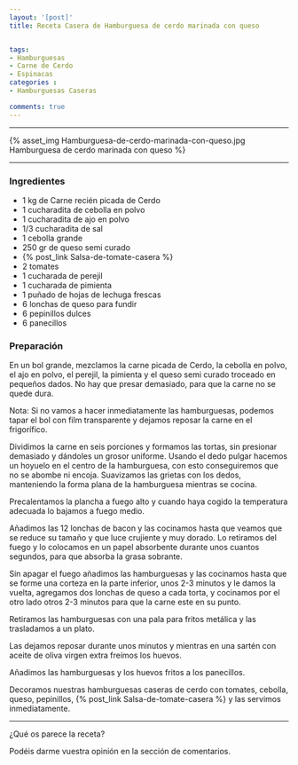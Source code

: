 ```yaml
---
layout: '[post]'
title: Receta Casera de Hamburguesa de cerdo marinada con queso


tags:
- Hamburguesas
- Carne de Cerdo
- Espinacas
categories :
- Hamburguesas Caseras

comments: true
---
```

---
{% asset_img Hamburguesa-de-cerdo-marinada-con-queso.jpg Hamburguesa de cerdo marinada con queso %}


---


### Ingredientes

- 1 kg de Carne recién picada de Cerdo
- 1 cucharadita de cebolla en polvo
- 1 cucharadita de ajo en polvo
- 1/3 cucharadita de sal
- 1 cebolla grande
- 250 gr de queso semi curado
- {% post_link Salsa-de-tomate-casera %}
- 2 tomates
- 1 cucharada de perejil
- 1 cucharada de pimienta
- 1 puñado de hojas de lechuga frescas
- 6 lonchas de queso para fundir
- 6 pepinillos dulces
- 6 panecillos

### Preparación

En un bol grande, mezclamos la carne picada de Cerdo, la cebolla en polvo, el ajo en polvo, el perejil, la pimienta y el queso semi curado troceado en pequeños dados. No
hay que presar demasiado, para que la carne no se quede dura.

Nota: Si no vamos a hacer inmediatamente las hamburguesas, podemos tapar el bol con film transparente y dejamos reposar la carne en el frigorífico.

Dividimos la carne en seis porciones y formamos las tortas, sin presionar demasiado y dándoles un grosor uniforme. Usando el dedo pulgar hacemos un hoyuelo en el centro de la hamburguesa, con esto conseguiremos que no se abombe ni encoja.
Suavizamos las grietas con los dedos, manteniendo la forma plana de la hamburguesa mientras se cocina.

Precalentamos la plancha a fuego alto y cuando haya cogido la temperatura adecuada lo bajamos a fuego medio.

Añadimos las 12 lonchas de bacon y las cocinamos hasta que veamos que se reduce su tamaño y que luce crujiente y muy dorado. Lo retiramos del fuego y lo colocamos en un papel absorbente durante unos cuantos segundos, para que absorba la grasa sobrante.

Sin apagar el fuego añadimos las hamburguesas y las cocinamos hasta que se forme una corteza en la parte inferior,  unos
2-3 minutos y le damos la vuelta, agregamos dos lonchas de queso a cada torta, y cocinamos por el otro lado otros 2-3 minutos para que la carne este en su punto.

Retiramos las hamburguesas con una pala para fritos metálica y las trasladamos a un plato.

Las dejamos reposar durante unos minutos y mientras en una sartén con aceite de oliva virgen extra freímos los huevos.

Añadimos las hamburguesas y los huevos fritos a los panecillos.

Decoramos nuestras hamburguesas caseras de cerdo con tomates, cebolla, queso, pepinillos, {% post_link Salsa-de-tomate-casera %} y las servimos inmediatamente.



---


¿Qué os parece la receta?

Podéis darme vuestra opinión en la sección de comentarios.
